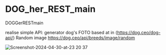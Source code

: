# DOG_her_REST_main
DOGGerRESTmain

realise simple API: generator dog's FOTO  based at in (https://dog.ceo/dog-api/)
Random image https://dog.ceo/api/breeds/image/random

![Screenshot-2024-04-30-at-23 20 37](https://github.com/dmytra/DOG_her_REST_main/assets/105235692/24f87261-fa41-42a5-81ca-8e53901b4a92)
